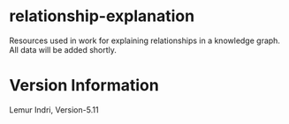 # relationship-explanation
Resources used in work for explaining relationships in a knowledge graph. All data will be added shortly.

# Version Information
Lemur Indri, Version-5.11
